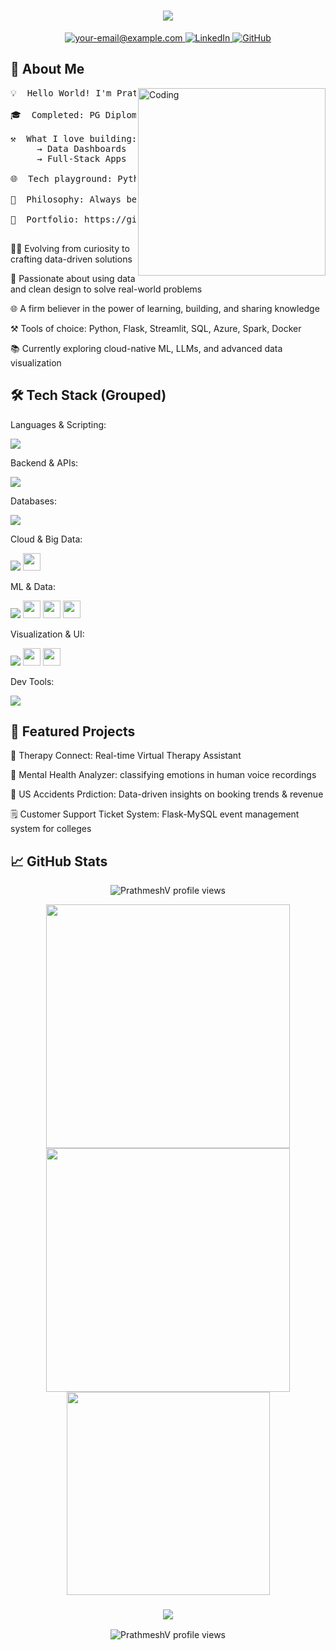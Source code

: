 <h1 align="center">
<img src="https://readme-typing-svg.herokuapp.com/?font=Fira+Code&size=32&pause=1000&center=true&vCenter=true&width=700&lines=Hey+there!+I'm+Prathmesh+Vaidya+%F0%9F%91%8B;Data+Analyst;Full-Stack+Developer;ML+Enthusiast"/>
</h1>

<p align="center">
<a href="mailto:your-prathmeshvaidya20@example.com">
<img src="https://img.shields.io/badge/Gmail-DB4437?style=for-the-badge&logo=gmail&logoColor=white" alt="your-email@example.com" />
</a>
<a href="https://www.linkedin.com/in/prathmesh-vaidya-14580621a/" target="_blank">
<img src="https://img.shields.io/badge/LinkedIn-0A66C2?style=for-the-badge&logo=linkedin&logoColor=white" alt="LinkedIn" />
</a>
<a href="https://prathmesh-ai-space.lovable.app" target="_blank">
<img src="https://img.shields.io/badge/GitHub-100000?style=for-the-badge&logo=github&logoColor=white" alt="GitHub" />
</a>
</p>

<h2>🚀 About Me</h2>

<img align="right" alt="Coding" width="300" src="https://cdn.dribbble.com/userupload/31672791/file/original-7d5994e1f1e51586dbc8e703981511cb.gif">

<pre>
💡  Hello World! I'm Prathmesh Vaidya

🎓  Completed: PG Diploma student @ CDAC Kharghar

⚒️  What I love building:
     → Data Dashboards     → Predictive Models
     → Full-Stack Apps     → Scalable APIs

🌐  Tech playground: Python · Flask · SQL · ML · Azure · Big Data

🌟  Philosophy: Always be learning. Build to solve problems.

🔗  Portfolio: https://github.com/PrathmeshV](https://prathmesh-ai-space.lovable.app

</pre>

👨‍💻 Evolving from curiosity to crafting data-driven solutions

🧠 Passionate about using data and clean design to solve real-world problems

🌐 A firm believer in the power of learning, building, and sharing knowledge

⚒ Tools of choice: Python, Flask, Streamlit, SQL, Azure, Spark, Docker

📚 Currently exploring cloud-native ML, LLMs, and advanced data visualization


<h2>🛠️ Tech Stack (Grouped)</h2>

Languages & Scripting:

<div>
<img src="https://skillicons.dev/icons?i=python,java,cpp,javascript,html,css"/>
</div>

Backend & APIs:

<div>
<img src="https://skillicons.dev/icons?i=flask,fastapi,php"/>
</div>

Databases:

<div>
<img src="https://skillicons.dev/icons?i=mysql,sqlserver"/>
</div>

Cloud & Big Data:

<div>
<img src="https://skillicons.dev/icons?i=azure,aws,docker,hadoop"/>
<img src="https://img.shields.io/badge/Apache%20Spark-FDEE21?style=for-the-badge&logo=apachespark&logoColor=black" height="28"/>
</div>

ML & Data:

<div>
<img src="https://skillicons.dev/icons?i=jupyter"/>
<img src="https://img.shields.io/badge/Pandas-150458?style=for-the-badge&logo=pandas&logoColor=white" height="28"/>
<img src="https://img.shields.io/badge/Numpy-013243?style=for-the-badge&logo=numpy&logoColor=white" height="28"/>
<img src="https://img.shields.io/badge/Scikit--Learn-F7931E?style=for-the-badge&logo=scikitlearn&logoColor=white" height="28"/>
</div>

Visualization & UI:

<div>
<img src="https://skillicons.dev/icons?i=figma,bootstrap"/>
<img src="https://img.shields.io/badge/PowerBI-F2C811?style=for-the-badge&logo=powerbi&logoColor=black" height="28"/>
<img src="https://img.shields.io/badge/Tableau-E97627?style=for-the-badge&logo=tableau&logoColor=white" height="28"/>
</div>

Dev Tools:

<div>
<img src="https://skillicons.dev/icons?i=git,github,vscode,postman,selenium,linux"/>
</div>

<h2>📂 Featured Projects</h2>

🎯 Therapy Connect: Real-time Virtual Therapy Assistant

🧽 Mental Health Analyzer: classifying emotions in human voice recordings

🏨 US Accidents Prdiction: Data-driven insights on booking trends & revenue

🗒 Customer Support Ticket System: Flask-MySQL event management system for colleges

<h2>📈 GitHub Stats</h2>

<p align="center">
<img src="https://komarev.com/ghpvc/?username=PrathmeshV&label=Profile+Views&color=0e75b6&style=flat" alt="PrathmeshV profile views"/>
</p>

<div align="center">
<img width=390 src="https://streak-stats.demolab.com?user=PrathmeshV&theme=tokyonight&hide_border=true" />
<img width=390 src="https://github-readme-stats.vercel.app/api?username=PrathmeshV&show_icons=true&theme=tokyonight&hide_border=true" />
</div>
<div align="center">
<img width=325 src="https://github-readme-stats.vercel.app/api/top-langs/?username=PrathmeshV&layout=compact&theme=tokyonight&hide_border=true" />
</div>

<h3 align="center">
<img src="https://readme-typing-svg.herokuapp.com/?font=Righteous&size=25&center=true&vCenter=true&width=500&height=70&duration=4000&lines=Thanks+for+visiting!+%e2%9c%8c%ef%b8%8f;+Let's+connect+on+LinkedIn!">
</h3>

<p align="center">
<img src="https://komarev.com/ghpvc/?username=PrathmeshV&label=Profile+Views&color=0e75b6&style=flat" alt="PrathmeshV profile views"/>
</p>
